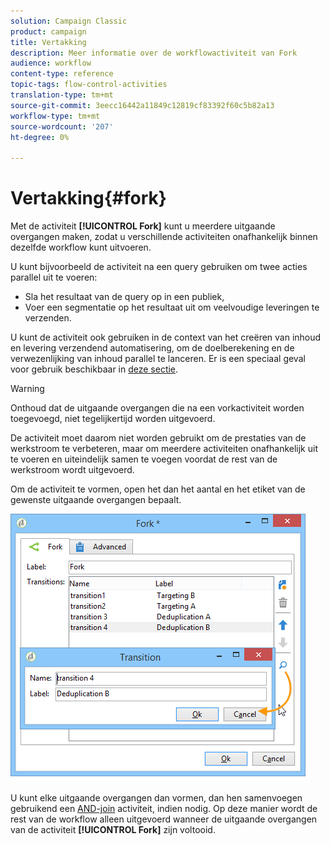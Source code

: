 ```yaml
---
solution: Campaign Classic
product: campaign
title: Vertakking
description: Meer informatie over de workflowactiviteit van Fork
audience: workflow
content-type: reference
topic-tags: flow-control-activities
translation-type: tm+mt
source-git-commit: 3eecc16442a11849c12819cf83392f60c5b82a13
workflow-type: tm+mt
source-wordcount: '207'
ht-degree: 0%

---
```



# Vertakking{#fork}

Met de activiteit **[!UICONTROL Fork]** kunt u meerdere uitgaande overgangen maken, zodat u verschillende activiteiten onafhankelijk binnen dezelfde workflow kunt uitvoeren.

U kunt bijvoorbeeld de activiteit na een query gebruiken om twee acties parallel uit te voeren:

* Sla het resultaat van de query op in een publiek,
* Voer een segmentatie op het resultaat uit om veelvoudige leveringen te verzenden.

U kunt de activiteit ook gebruiken in de context van het creëren van inhoud en levering verzendend automatisering, om de doelberekening en de verwezenlijking van inhoud parallel te lanceren. Er is een speciaal geval voor gebruik beschikbaar in [deze sectie](../../delivery/using/automating-via-workflows.md#creating-the-delivery-and-its-content).

>[!WARNING]
>
>Onthoud dat de uitgaande overgangen die na een vorkactiviteit worden toegevoegd, niet tegelijkertijd worden uitgevoerd.
>
>De activiteit moet daarom niet worden gebruikt om de prestaties van de werkstroom te verbeteren, maar om meerdere activiteiten onafhankelijk uit te voeren en uiteindelijk samen te voegen voordat de rest van de werkstroom wordt uitgevoerd.

Om de activiteit te vormen, open het dan het aantal en het etiket van de gewenste uitgaande overgangen bepaalt.

![](assets/s_user_segmentation_fork.png)

U kunt elke uitgaande overgangen dan vormen, dan hen samenvoegen gebruikend een [AND-join](../../workflow/using/and-join.md) activiteit, indien nodig. Op deze manier wordt de rest van de workflow alleen uitgevoerd wanneer de uitgaande overgangen van de activiteit **[!UICONTROL Fork]** zijn voltooid.
